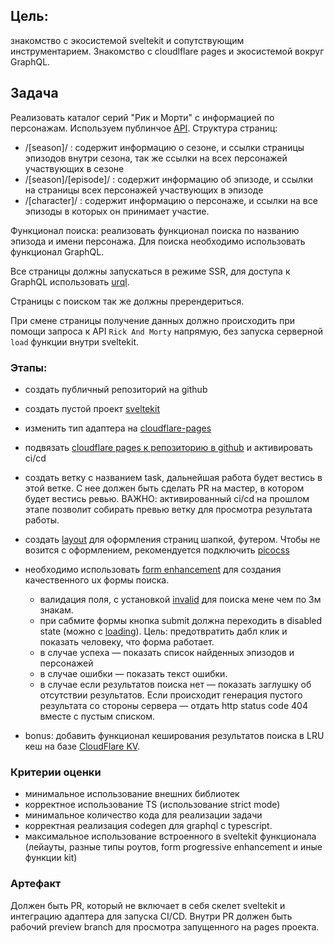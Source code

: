 
## Цель: 
знакомство с экосистемой sveltekit и сопутствующим инструментарием. Знакомство с cloudlflare pages и экосистемой вокруг GraphQL.

## Задача
Реализовать каталог серий "Рик и Морти" с информацией по персонажам. Используем публинчое [API](https://rickandmortyapi.com/documentation/).
Структура страниц: 
- /[season]/ : содержит информацию о сезоне, и ссылки страницы эпизодов внутри сезона, так же ссылки на всех персонажей участвующих в сезоне
- /[season]/[episode]/ : содержит информацию об эпизоде, и ссылки на страницы всех персонажей участвующих в эпизоде
- /[character]/ : содержит информацию о персонаже, и ссылки на все эпизоды в которых он принимает участие.

Функционал поиска: реализовать функционал поиска по названию эпизода и имени персонажа. Для поиска необходимо использовать функционал GraphQL.

Все страницы должны запускаться в режиме SSR, для доступа к GraphQL использовать [urql](https://github.com/urql-graphql/urql). 

Страницы с поиском так же должны пререндериться.

При смене страницы получение данных должно происходить при помощи запроса к API `Rick And Morty` напрямую, без запуска серверной `load` функции внутри sveltekit.
### Этапы:
- создать публичный репозиторий на github
- создать пустой проект [sveltekit](https://svelte.dev/docs/kit/creating-a-project)
- изменить тип адаптера на [cloudflare-pages](https://svelte.dev/docs/kit/adapter-cloudflare)
- подвязать [cloudflare pages к репозиторию в github](https://developers.cloudflare.com/pages/get-started/git-integration/) и активировать ci/cd
- создать ветку с названием task, дальнейшая работа будет вестись в этой ветке. С нее должен быть сделать PR на мастер, в котором будет вестись ревью. ВАЖНО: активированный ci/cd на прошлом этапе позволит собирать превью ветку для просмотра результата работы.
- создать [layout](https://svelte.dev/docs/kit/routing#layout) для оформления страниц шапкой, футером. Чтобы не возится с оформлением, рекомендуется подключить [picocss](https://picocss.com/docs)
- необходимо использовать [form enhancement](https://svelte.dev/docs/kit/form-actions#Progressive-enhancement) для создания качественного ux формы поиска.
	- валидация поля, с установкой [invalid](https://picocss.com/docs/forms/input#validation-states) для поиска мене чем по 3м знакам.
	- при сабмите формы кнопка submit должна переходить в disabled state (можно с [loading](https://picocss.com/docs/loading)). Цель: предотвратить дабл клик и показать человеку, что форма работает.
	- в случае успеха — показать список найденных эпизодов и персонажей
	- в случае ошибки — показать текст ошибки. 
	- в случае если результатов поиска нет — показать заглушку об отсутствии результатов. Если происходит генерация пустого результата со стороны сервера — отдать http status code 404 вместе с пустым списком.

- bonus: добавить функционал кеширования результатов поиска в LRU кеш на базе [CloudFlare KV](https://developers.cloudflare.com/kv/).

### Критерии оценки
- минимальное использование внешних библиотек
- корректное использование TS (использование strict mode)
- минимальное количество кода для реализации задачи
- корректная реализация codegen для graphql с typescript.
- максимальное использование встроенного в sveltekit функционала (лейауты, разные типы роутов, form progressive enhancement и иные функции kit)

### Артефакт
Должен быть PR, который не включает в себя скелет sveltekit и интеграцию адаптера для запуска CI/CD. Внутри PR должен быть рабочий preview branch для просмотра запущенного на pages проекта.

